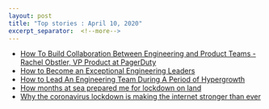 ```yaml
---
layout: post
title: "Top stories : April 10, 2020" 
excerpt_separator:  <!--more-->
---
```

<ul>
<li><a href="https://www.platohq.com/blog/how-to-build-collaboration-between-engineering-and-product-teams-rachel-obstler-vp-product-at-pagerduty">How To Build Collaboration Between Engineering and Product Teams - Rachel Obstler, VP Product at PagerDuty</a></li>
  <li><a href="https://www.platohq.com/blog/building-exceptional-engineering-leaders-gautam-prabhu-vp-engineering-pagerduty">How to Become an Exceptional Engineering Leaders</a></li>
  <li><a href="https://www.platohq.com/blog/lead-engineering-team-chris-slowe-cto-reddit">How to Lead An Engineering Team During A Period of Hypergrowth</a></li>
  <li><a href="https://www.technologyreview.com/2020/04/08/998540/coronavirus-lockdown-isolation-rose-george/">How months at sea prepared me for lockdown on land
</a></li>
<li><a href="https://www.technologyreview.com/2020/04/07/998552/why-the-coronavirus-lockdown-is-making-the-internet-better-than-ever/">Why the coronavirus lockdown is making the internet stronger than ever
</a></li>
</ul>